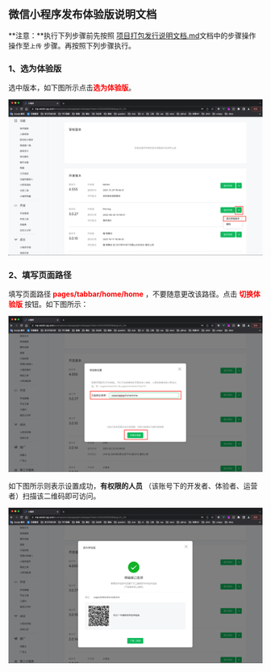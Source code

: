 ## 微信小程序发布体验版说明文档

**注意：**执行下列步骤前先按照 [项目打包发行说明文档.md](./项目打包发行说明文档.md)文档中的步骤操作操作至`上传` 步骤。再按照下列步骤执行。

### 1、选为体验版

选中版本，如下图所示点击<b style="color:#f00">选为体验版</b>。

<img src="./images/experience/001.png" alt=""  />

### 2、填写页面路径

填写页面路径 <b style="color:#f00">pages/tabbar/home/home</b> ，不要随意更改该路径。点击 <b style="color:#f00">切换体验版</b> 按钮。如下图所示：

<img src="./images/experience/002.png" alt=""  />

如下图所示则表示设置成功，**有权限的人员** （该账号下的开发者、体验者、运营者）扫描该二维码即可访问。

<img src="./images/experience/003.png" alt=""  />
